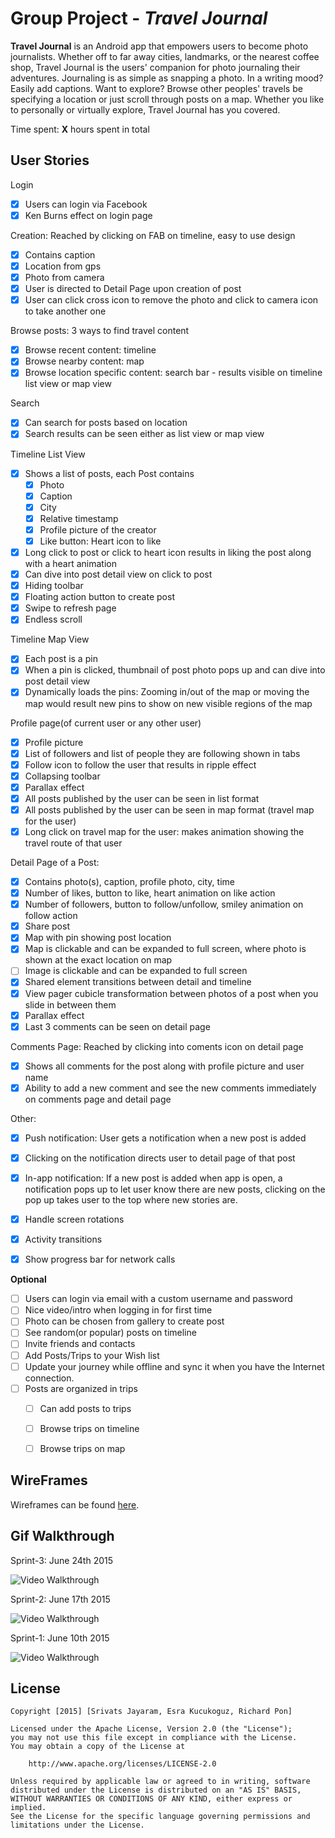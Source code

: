 # Group Project - *Travel Journal*

**Travel Journal** is an Android app that empowers users to become photo journalists. Whether off to far away cities, landmarks, or the nearest coffee shop, Travel Journal is the users' companion for photo journaling their adventures. Journaling is as simple as snapping a photo. In a writing mood? Easily add captions. Want to explore? Browse other peoples' travels be specifying a location or just scroll through posts on a map. Whether you like to personally or virtually explore, Travel Journal has you covered.

Time spent: **X** hours spent in total

## User Stories

Login
* [x] Users can login via Facebook
* [x] Ken Burns effect on login page

Creation: Reached by clicking on FAB on timeline, easy to use design
* [x] Contains caption
* [x] Location from gps
* [x] Photo from camera
* [x] User is directed to Detail Page upon creation of post
* [x] User can click cross icon to remove the photo and click to camera icon to take another one

Browse posts: 3 ways to find travel content
* [x] Browse recent content: timeline
* [x] Browse nearby content: map
* [x] Browse location specific content: search bar - results visible on timeline list view or map view

Search
* [x] Can search for posts based on location
* [x] Search results can be seen either as list view or map view

Timeline List View
* [x] Shows a list of posts, each Post contains 
  * [x] Photo
  * [x] Caption
  * [x] City
  * [x] Relative timestamp
  * [x] Profile picture of the creator
  * [x] Like button: Heart icon to like
* [x] Long click to post or click to heart icon results in liking the post along with a heart animation
* [x] Can dive into post detail view on click to post
* [x] Hiding toolbar
* [x] Floating action button to create post
* [x] Swipe to refresh page
* [x] Endless scroll

Timeline Map View
* [x] Each post is a pin
* [x] When a pin is clicked, thumbnail of post photo pops up and can dive into post detail view
* [x] Dynamically loads the pins: Zooming in/out of the map or moving the map would result new pins to show on new visible regions of the map 

Profile page(of current user or any other user)
* [x] Profile picture
* [x] List of followers and list of people they are following shown in tabs 
* [x] Follow icon to follow the user that results in ripple effect
* [x] Collapsing toolbar
* [x] Parallax effect
* [x] All posts published by the user can be seen in list format
* [x] All posts published by the user can be seen in map format (travel map for the user)
* [x] Long click on travel map for the user: makes animation showing the travel route of that user

Detail Page of a Post:
* [x] Contains photo(s), caption, profile photo, city, time
* [x] Number of likes, button to like, heart animation on like action
* [x] Number of followers, button to follow/unfollow, smiley animation on follow action 
* [x] Share post
* [x] Map with pin showing post location
* [x] Map is clickable and can be expanded to full screen, where photo is shown at the exact location on map
* [ ] Image is clickable and can be expanded to full screen
* [x] Shared element transitions between detail and timeline
* [x] View pager cubicle transformation between photos of a post when you slide in between them
* [x] Parallax effect
* [x] Last 3 comments can be seen on detail page

Comments Page: Reached by clicking into coments icon on detail page
* [x] Shows all comments for the post along with profile picture and user name
* [x] Ability to add a new comment and see the new comments immediately on comments page and detail page

Other:
* [x] Push notification: User gets a notification when a new post is added
* [x] Clicking on the notification directs user to detail page of that post
* [x] In-app notification: If a new post is added when app is open, a notification pops up to let user know there are new posts, clicking on the pop up takes user to the top where new stories are.
* [x] Handle screen rotations
* [x] Activity transitions
* [x] Show progress bar for network calls


**Optional**
* [ ] Users can login via email with a custom username and password
* [ ] Nice video/intro when logging in for first time  
* [ ] Photo can be chosen from gallery to create post 
* [ ] See random(or popular) posts on timeline
* [ ] Invite friends and contacts
* [ ] Add Posts/Trips to your Wish list
* [ ] Update your journey while offline and sync it when you have the Internet connection.
* [ ] Posts are organized in trips
  * [ ] Can add posts to trips
  * [ ] Browse trips on timeline
  * [ ] Browse trips on map



## WireFrames

Wireframes can be found [here](https://github.com/TeamTravelJournal/AndroidTravelJournalApp/blob/master/wireframesTravelJournal.pdf).

## Gif Walkthrough

Sprint-3: June 24th 2015

<img src='https://github.com/TeamTravelJournal/AndroidTravelJournalApp/blob/master/group_project_sprint_3.gif' title='Sprint 3 Walkthrough' width='' alt='Video Walkthrough' />

Sprint-2: June 17th 2015

<img src='https://github.com/TeamTravelJournal/AndroidTravelJournalApp/blob/master/group_project_sprint_2.gif' title='Sprint 2 Walkthrough' width='' alt='Video Walkthrough' />

Sprint-1: June 10th 2015

<img src='https://github.com/TeamTravelJournal/AndroidTravelJournalApp/blob/master/group_project_sprint_1.gif' title='Sprint 1 Walkthrough' width='' alt='Video Walkthrough' />

## License

    Copyright [2015] [Srivats Jayaram, Esra Kucukoguz, Richard Pon]

    Licensed under the Apache License, Version 2.0 (the "License");
    you may not use this file except in compliance with the License.
    You may obtain a copy of the License at

        http://www.apache.org/licenses/LICENSE-2.0

    Unless required by applicable law or agreed to in writing, software
    distributed under the License is distributed on an "AS IS" BASIS,
    WITHOUT WARRANTIES OR CONDITIONS OF ANY KIND, either express or implied.
    See the License for the specific language governing permissions and
    limitations under the License.
